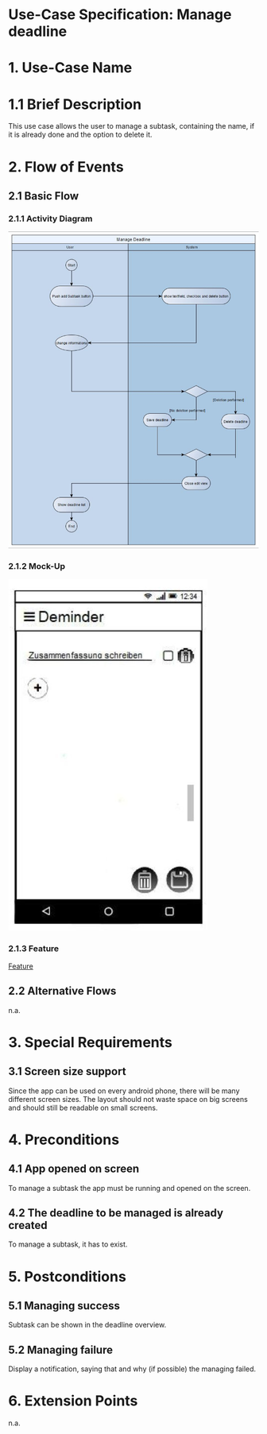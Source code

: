# Use-Case Specification: Manage deadline

# 1. Use-Case Name

# 1.1 Brief Description

This use case allows the user to manage a subtask, containing the name, if it is already done and the option to delete it.

# 2. Flow of Events

## 2.1 Basic Flow

### 2.1.1 Activity Diagram

![Flow-Diagram](./flowDiagram.JPG)

### 2.1.2 Mock-Up

![Mockup-Diagram](./mockup.JPG)

### 2.1.3 Feature

[Feature](/app/src/androidTest/assets/manageSubtask.feature)

## 2.2 Alternative Flows

n.a.

# 3. Special Requirements

## 3.1 Screen size support

Since the app can be used on every android phone, there will be many different screen sizes. The layout should not waste space on big screens and should still be readable on small screens.

# 4. Preconditions

## 4.1 App opened on screen

To manage a subtask the app must be running and opened on the screen. 

## 4.2 The deadline to be managed is already created

To manage a subtask, it has to exist. 

# 5. Postconditions

## 5.1 Managing success
Subtask can be shown in the deadline overview. 

## 5.2 Managing failure

Display a notification, saying that and why (if possible) the managing failed.

# 6. Extension Points

n.a.
